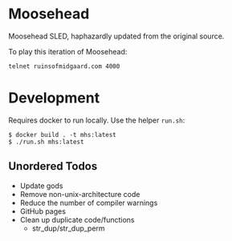 # Moosehead

Moosehead SLED, haphazardly updated from the original source.  

To play this iteration of Moosehead:

```
telnet ruinsofmidgaard.com 4000
```

# Development

Requires docker to run locally. Use the helper `run.sh`:

```
$ docker build . -t mhs:latest
$ ./run.sh mhs:latest
```

## Unordered Todos

* Update gods
* Remove non-unix-architecture code
* Reduce the number of compiler warnings
* GitHub pages
* Clean up duplicate code/functions
  * str_dup/str_dup_perm
